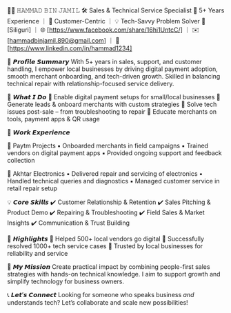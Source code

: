 🧑‍💼 𝙷𝙰𝙼𝙼𝙰𝙳 𝙱𝙸𝙽 𝙹𝙰𝙼𝙸𝙻
🛠️ Sales & Technical Service Specialist
🌟 5+ Years Experience ｜ 🤝 Customer-Centric ｜ 💡 Tech-Savvy Problem Solver
📍 \[Siliguri] ｜ 🌐 \[https://www.facebook.com/share/16hi1UntcC/] ｜ ✉️ \[hammadbinjamil.890@gmail.com] ｜ 🔗 \[https://www.linkedin.com/in/hammad1234]



📌 𝙋𝙧𝙤𝙛𝙞𝙡𝙚 𝙎𝙪𝙢𝙢𝙖𝙧𝙮
With 5+ years in sales, support, and customer handling, I empower local businesses by driving digital payment adoption, smooth merchant onboarding, and tech-driven growth. Skilled in balancing technical repair with relationship-focused service delivery.



🧩 𝙒𝙝𝙖𝙩 𝙄 𝘿𝙤
🔹 Enable digital payment setups for small/local businesses
🔹 Generate leads & onboard merchants with custom strategies
🔹 Solve tech issues post-sale – from troubleshooting to repair
🔹 Educate merchants on tools, payment apps & QR usage



📂 𝙒𝙤𝙧𝙠 𝙀𝙭𝙥𝙚𝙧𝙞𝙚𝙣𝙘𝙚

💼 Paytm Projects
▪️ Onboarded merchants in field campaigns
▪️ Trained vendors on digital payment apps
▪️ Provided ongoing support and feedback collection

🔧 Akhtar Electronics
▪️ Delivered repair and servicing of electronics
▪️ Handled technical queries and diagnostics
▪️ Managed customer service in retail repair setup



💡 𝘾𝙤𝙧𝙚 𝙎𝙠𝙞𝙡𝙡𝙨
✔️ Customer Relationship & Retention
✔️ Sales Pitching & Product Demo
✔️ Repairing & Troubleshooting
✔️ Field Sales & Market Insights
✔️ Communication & Trust Building



🏅 𝙃𝙞𝙜𝙝𝙡𝙞𝙜𝙝𝙩𝙨
🔸 Helped 500+ local vendors go digital
🔸 Successfully resolved 1000+ tech service cases
🔸 Trusted by local businesses for reliability and service



🎯 𝙈𝙮 𝙈𝙞𝙨𝙨𝙞𝙤𝙣
Create practical impact by combining people-first sales strategies with hands-on technical knowledge. I aim to support growth and simplify technology for business owners.



📞 𝙇𝙚𝙩’𝙨 𝘾𝙤𝙣𝙣𝙚𝙘𝙩
Looking for someone who speaks business *and* understands tech? Let’s collaborate and scale new possibilities!
